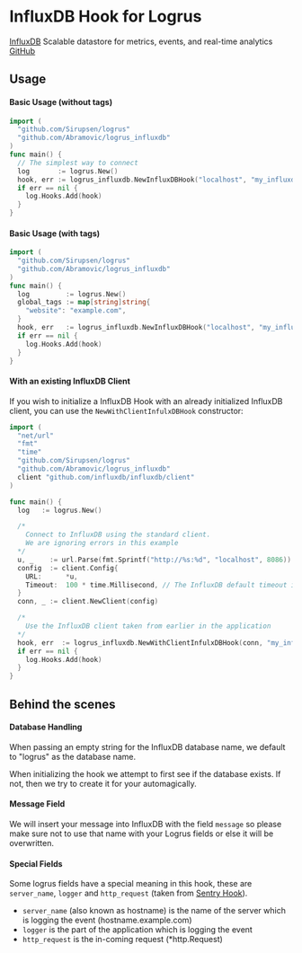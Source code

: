 # InfluxDB Hook for Logrus

[InfluxDB](https://influxdb.com) Scalable datastore for metrics, events, and real-time analytics
[GitHub](https://github.com/influxdb/influxdb)

## Usage

#### Basic Usage (without tags)

```go
import (
  "github.com/Sirupsen/logrus"
  "github.com/Abramovic/logrus_influxdb"
)
func main() {
  // The simplest way to connect
  log       := logrus.New()
  hook, err := logrus_influxdb.NewInfluxDBHook("localhost", "my_influxdb_database", nil)
  if err == nil {
    log.Hooks.Add(hook)
  }
}
```

#### Basic Usage (with tags)

```go
import (
  "github.com/Sirupsen/logrus"
  "github.com/Abramovic/logrus_influxdb"
)
func main() {
  log         := logrus.New()
  global_tags := map[string]string{
    "website": "example.com",
  }
  hook, err   := logrus_influxdb.NewInfluxDBHook("localhost", "my_influxdb_database", global_tags)
  if err == nil {
    log.Hooks.Add(hook)
  }
}

```

#### With an existing InfluxDB Client

If you wish to initialize a InfluxDB Hook with an already initialized InfluxDB client, you can use the `NewWithClientInfulxDBHook` constructor:

```go
import (
  "net/url"
  "fmt"
  "time"
  "github.com/Sirupsen/logrus"
  "github.com/Abramovic/logrus_influxdb"
  client "github.com/influxdb/influxdb/client"
)

func main() {
  log   := logrus.New()

  /*
    Connect to InfluxDB using the standard client.
    We are ignoring errors in this example
  */
  u, _    := url.Parse(fmt.Sprintf("http://%s:%d", "localhost", 8086)) // default localhost and 8086 port for InfluxDB
  config  := client.Config{
    URL:      *u,
    Timeout:  100 * time.Millisecond, // The InfluxDB default timeout is 0. In this example we're using 100ms.
  }
  conn, _ := client.NewClient(config)

  /*
    Use the InfluxDB client taken from earlier in the application
  */
  hook, err  := logrus_influxdb.NewWithClientInfulxDBHook(conn, "my_influxdb_database", nil)  // no default tags in this example
  if err == nil {
    log.Hooks.Add(hook)
  }
}
```

## Behind the scenes

#### Database Handling

When passing an empty string for the InfluxDB database name, we default to "logrus" as the database name.

When initializing the hook we attempt to first see if the database exists. If not, then we try to create it for your automagically.

#### Message Field

We will insert your message into InfluxDB with the field `message` so please make sure not to use that name with your Logrus fields or else it will be overwritten.

#### Special Fields

Some logrus fields have a special meaning in this hook, these are `server_name`, `logger` and `http_request`  (taken from [Sentry Hook](https://github.com/evalphobia/logrus_sentry)).

- `server_name` (also known as hostname) is the name of the server which is logging the event (hostname.example.com)
- `logger` is the part of the application which is logging the event
- `http_request` is the in-coming request (*http.Request)
